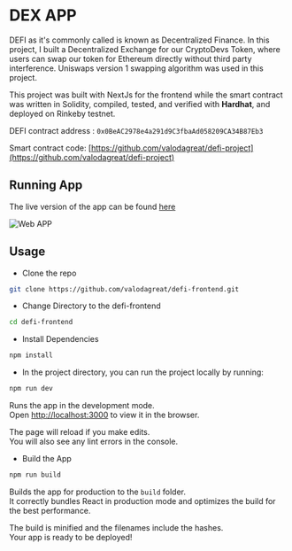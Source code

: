 # DEX APP

DEFI as it's commonly called is known as Decentralized Finance. In this project, I built a Decentralized Exchange for our CryptoDevs Token, where users can swap our token for Ethereum directly without third party interference. Uniswaps version 1 swapping algorithm was used in this project.

This project was built with NextJs for the frontend while the smart contract was written in Solidity, compiled, tested, and verified with **Hardhat**, and deployed on Rinkeby testnet.

DEFI contract address : `0x0BeAC2978e4a291d9C3fbaAd058209CA34B87Eb3`

Smart contract code: [https://github.com/valodagreat/defi-project](https://github.com/valodagreat/defi-project)
## Running App
The live version of the app can be found [here](https://defi-frontend-pi.vercel.app/)

![Web APP](https://res.cloudinary.com/valodagreat/image/upload/v1656766433/DEFI_ltok7l.png)

## Usage

* Clone the repo
```bash
git clone https://github.com/valodagreat/defi-frontend.git
```

* Change Directory to the defi-frontend
```bash
cd defi-frontend
```

* Install Dependencies
```bash
npm install
```

* In the project directory, you can run the project locally by running:

```bash
npm run dev
```

Runs the app in the development mode.\
Open [http://localhost:3000](http://localhost:3000) to view it in the browser.

The page will reload if you make edits.\
You will also see any lint errors in the console.

* Build the App
```bash
npm run build
```

Builds the app for production to the `build` folder.\
It correctly bundles React in production mode and optimizes the build for the best performance.

The build is minified and the filenames include the hashes.\
Your app is ready to be deployed!
